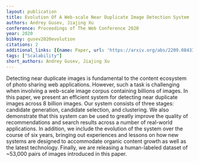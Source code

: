 ```yaml
---
layout: publication
title: Evolution Of A Web-scale Near Duplicate Image Detection System
authors: Andrey Gusev, Jiajing Xu
conference: Proceedings of The Web Conference 2020
year: 2020
bibkey: gusev2020evolution
citations: 2
additional_links: [{name: Paper, url: 'https://arxiv.org/abs/2209.08433'}]
tags: ["Scalability"]
short_authors: Andrey Gusev, Jiajing Xu
---
```

Detecting near duplicate images is fundamental to the content ecosystem of
photo sharing web applications. However, such a task is challenging when
involving a web-scale image corpus containing billions of images. In this
paper, we present an efficient system for detecting near duplicate images
across 8 billion images. Our system consists of three stages: candidate
generation, candidate selection, and clustering. We also demonstrate that this
system can be used to greatly improve the quality of recommendations and search
results across a number of real-world applications.
  In addition, we include the evolution of the system over the course of six
years, bringing out experiences and lessons on how new systems are designed to
accommodate organic content growth as well as the latest technology. Finally,
we are releasing a human-labeled dataset of ~53,000 pairs of images introduced
in this paper.